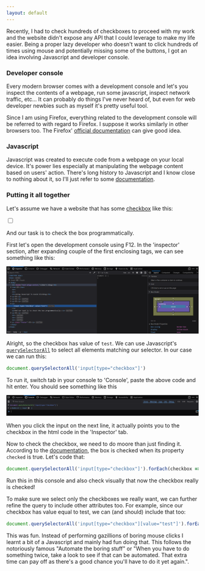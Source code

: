 ```yaml
---
layout: default
---
```


Recently, I had to check hundreds of checkboxes to proceed with my work and the website didn't expose any API that I could leverage to make my life easier. Being a proper lazy developer who doesn't want to click hundreds of times using mouse and potentially missing some of the buttons, I got an idea involving Javascript and developer console.

### Developer console

Every modern browser comes with a development console and let's you inspect the contents of a webpage, run some javascript, inspect network traffic, etc... It can probably do things I've never heard of, but even for web developer newbies such as myself it's pretty useful tool.

Since I am using Firefox, everything related to the development console will be referred to with regard to Firefox. I suppose it works similarly in other browsers too. The Firefox' [official documentation](https://firefox-source-docs.mozilla.org/devtools-user/index.html) can give good idea.

### Javascript

Javascript was created to execute code from a webpage on your local device. It's power lies especially at manipulating the webpage content based on users' action. There's long history to Javascript and I know close to nothing about it, so I'll just refer to some [documentation](https://developer.mozilla.org/en-US/docs/Web/JavaScript).

### Putting it all together

Let's assume we have a website that has some [checkbox](https://developer.mozilla.org/en-US/docs/Web/HTML/Element/input/checkbox) like this:

<input type="checkbox" value="test">

And our task is to check the box programmatically.

First let's open the development console using F12. In the 'inspector' section, after expanding couple of the first enclosing tags, we can see something like this:

![console](/assets/img/dev-console.png)

Alright, so the checkbox has value of `test`. We can use Javascript's [`querySelectorAll`](https://developer.mozilla.org/en-US/docs/Web/API/Document/querySelectorAll) to select all elements matching our selector. In our case we can run this:

```javascript
document.querySelectorAll('input[type="checkbox"]')
```

To run it, switch tab in your console to 'Console', paste the above code and hit enter. You should see something like this

![query](/assets/img/query-selector.png)

When you click the input on the next line, it actually points you to the checkbox in the html code in the 'Inspector' tab.

Now to check the checkbox, we need to do moore than just finding it. According to the [documentation](https://developer.mozilla.org/en-US/docs/Web/HTML/Element/input/checkbox#using_checkbox_inputs), the box is checked when its property `checked` is true. Let's code that:

```javascript
document.querySelectorAll('input[type="checkbox"]').forEach(checkbox => {checkbox.checked = true})
```

Run this in this console and also check visually that now the checkbox really is checked!

To make sure we select only the checkboxes we really want, we can further refine the query to include other attributes too. For example, since our checkbox has value equal to test, we can (and should) include that too:

```javascript
document.querySelectorAll('input[type="checkbox"][value="test"]').forEach(checkbox => {checkbox.checked = true})
```

This was fun. Instead of performing gazillions of boring mouse clicks I learnt a bit of a Javascript and mainly had fun doing that. This follows the notoriously famous "Automate the boring stuff" or "When you have to do something twice, take a look to see if that can be automated. That extra time can pay off as there's a good chance you'll have to do it yet again.".
